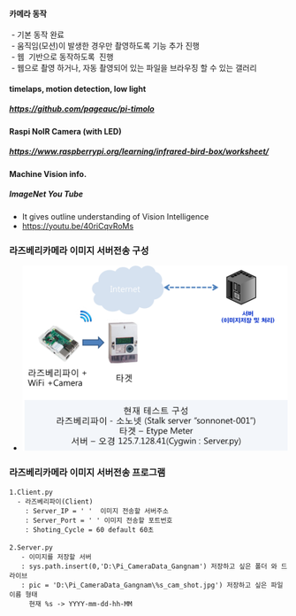 #### 카메라 동작  
  - 기본 동작 완료    
  - 움직임(모션)이 발생한 경우만 촬영하도록 기능 추가 진행   
  - 웹  기반으로 동작하도록  진행  
  - 웹으로 촬영 하거나, 자동 촬영되어 있는 파일을 브라우징 할 수 있는 갤러리

#### timelaps, motion detection, low light
##### https://github.com/pageauc/pi-timolo
#### Raspi NoIR Camera (with LED)
##### https://www.raspberrypi.org/learning/infrared-bird-box/worksheet/

#### Machine Vision info.
##### ImageNet You Tube
  - It gives outline understanding of Vision Intelligence
  - https://youtu.be/40riCqvRoMs
  
### 라즈베리카메라 이미지 서버전송 구성
  - ![Camera_Configuration](https://github.com/sonnonet/BerePi/blob/master/apps/camera/RCtoServer.png)

###  라즈베리카메라 이미지 서버전송 프로그램

```
1.Client.py
  - 라즈베리파이(Client) 
    : Server_IP = ' '  이미지 전송할 서버주소
    : Server_Port = ' ' 이미지 전송할 포트번호
    : Shoting_Cycle = 60 default 60초 
    
2.Server.py
   - 이미지를 저장할 서버 
   : sys.path.insert(0,'D:\Pi_CameraData_Gangnam') 저장하고 싶은 폴더 와 드라이브 
   : pic = 'D:\Pi_CameraData_Gangnam\%s_cam_shot.jpg') 저장하고 싶은 파일이름 형태 
     현재 %s -> YYYY-mm-dd-hh-MM
```
 
